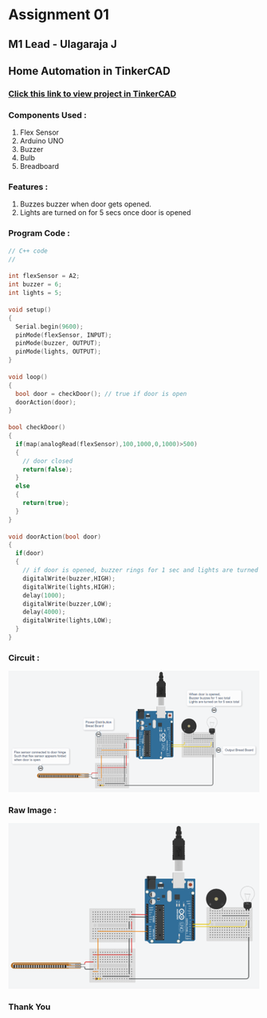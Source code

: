 # Assignment 01

## M1 Lead - Ulagaraja J

## Home Automation in TinkerCAD

### [Click this link to view project in TinkerCAD](https://www.tinkercad.com/things/gVIjPYiatM0?sharecode=lhqW67IfBAwvrpFjalp_ieb9ndPZkuVf5mbt7hcpEzM)

### Components Used :
1. Flex Sensor
1. Arduino UNO
1. Buzzer
1. Bulb
1. Breadboard

### Features :
1. Buzzes buzzer when door gets opened.
1. Lights are turned on for 5 secs once door is opened

### Program Code :
```cpp
// C++ code
//

int flexSensor = A2;
int buzzer = 6;
int lights = 5;

void setup()
{
  Serial.begin(9600);
  pinMode(flexSensor, INPUT);
  pinMode(buzzer, OUTPUT);
  pinMode(lights, OUTPUT);
}

void loop()
{
  bool door = checkDoor(); // true if door is open
  doorAction(door);
}

bool checkDoor()
{
  if(map(analogRead(flexSensor),100,1000,0,1000)>500)
  {
    // door closed
    return(false);
  }
  else
  {
    return(true);
  }
}

void doorAction(bool door)
{
  if(door)
  {
    // if door is opened, buzzer rings for 1 sec and lights are turned on for a total of 5 secs
    digitalWrite(buzzer,HIGH);
    digitalWrite(lights,HIGH);
    delay(1000);
    digitalWrite(buzzer,LOW);
    delay(4000);
    digitalWrite(lights,LOW);
  }
}
```

### Circuit :
![Data Image](./Images/data.png)

### Raw Image :
![Raw Image](./Images/raw.png)

### Thank You

